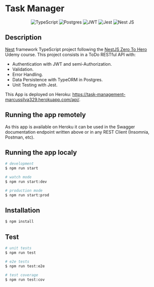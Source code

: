Task Manager
=
<div align="center">
<img src="https://img.shields.io/badge/typescript-%23007ACC.svg?style=for-the-badge&logo=typescript&logoColor=white" alt="TypeScript">
<img src="https://img.shields.io/badge/postgres-%23316192.svg?style=for-the-badge&logo=postgresql&logoColor=white" alt="Postgres">
<img src="https://img.shields.io/badge/JWT-black?style=for-the-badge&logo=JSON%20web%20tokens" alt="JWT">
<img src="https://img.shields.io/badge/-jest-%23C21325?style=for-the-badge&logo=jest&logoColor=white" alt="Jest">
<img src="https://img.shields.io/badge/Nest JS-%23E0234E?style=for-the-badge&logo=nestjs&logoColor=white" alt="Nest JS">
</div>


## Description

[Nest](https://github.com/nestjs/nest) framework TypeScript project following the [NestJS Zero To Hero](https://www.udemy.com/course/nestjs-zero-to-hero/) Udemy course. This project consists in a ToDo RESTful API with:
*  Authentication with JWT and semi-Authorization.
*  Validation.
*  Error Handling.
*  Data Persistence with TypeORM in Postgres.
*  Unit Testing with Jest.


This App is deployed on Heroku: https://task-management-marcussilva329.herokuapp.com/api/.

## Running the app remotely

As this app is available on Heroku it can be used in the Swagger documentation endpoint written above or in any REST Client (Insomnia, Postman, etc).

## Running the app localy

```bash
# development
$ npm run start

# watch mode
$ npm run start:dev

# production mode
$ npm run start:prod
```

## Installation

```bash
$ npm install
```

## Test

```bash
# unit tests
$ npm run test

# e2e tests
$ npm run test:e2e

# test coverage
$ npm run test:cov
```
